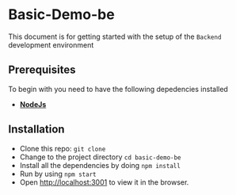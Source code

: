 # Basic-Demo-be

This document is for getting started with the setup of the `Backend` development environment

## Prerequisites
To begin with you need to have the following depedencies installed

* [__NodeJs__](https://nodejs.org)

## Installation

* Clone this repo: `git clone `
* Change to the project directory `cd basic-demo-be`
* Install all the dependencies by doing `npm install`
* Run by using `npm start` 
* Open [http://localhost:3001](http://localhost:3001) to view it in the browser.
